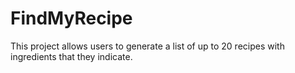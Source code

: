 # FindMyRecipe

This project allows users to generate a list of up to 20 recipes with ingredients that they indicate.
